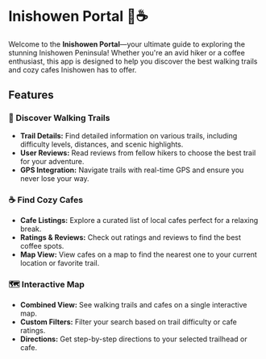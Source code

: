 # Inishowen Portal 🌿☕️

Welcome to the **Inishowen Portal**—your ultimate guide to exploring the stunning Inishowen Peninsula! Whether you're an avid hiker or a coffee enthusiast, this app is designed to help you discover the best walking trails and cozy cafes Inishowen has to offer. 

## Features

### 🌲 Discover Walking Trails
- **Trail Details:** Find detailed information on various trails, including difficulty levels, distances, and scenic highlights.
- **User Reviews:** Read reviews from fellow hikers to choose the best trail for your adventure.
- **GPS Integration:** Navigate trails with real-time GPS and ensure you never lose your way.

### ☕ Find Cozy Cafes
- **Cafe Listings:** Explore a curated list of local cafes perfect for a relaxing break.
- **Ratings & Reviews:** Check out ratings and reviews to find the best coffee spots.
- **Map View:** View cafes on a map to find the nearest one to your current location or favorite trail.

### 🗺️ Interactive Map
- **Combined View:** See walking trails and cafes on a single interactive map.
- **Custom Filters:** Filter your search based on trail difficulty or cafe ratings.
- **Directions:** Get step-by-step directions to your selected trailhead or cafe.



